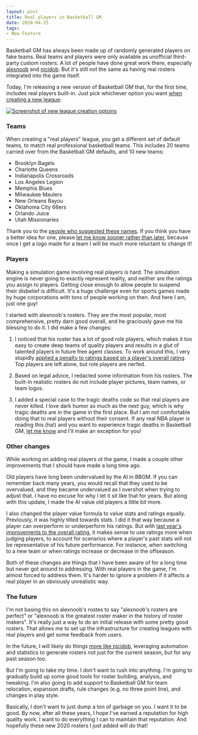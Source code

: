 ```yaml
---
layout: post
title: Real players in Basketball GM
date: 2020-04-25
tags:
- New Feature
---
```


Basketball GM has always been made up of randomly generated players on fake teams. Real teams and players were only available as unofficial third-party custom rosters. A lot of people have done great work there, especially [alexnoob](https://github.com/alexnoob/BasketBall-GM-Rosters/releases) and [nicidob](https://nicidob.github.io/rosters/). But it's still not the same as having real rosters integrated into the game itself.

Today, I'm releasing a new version of Basketball GM that, for the first time, includes real players built-in. Just pick whichever option you want <a href="https://play.basketball-gm.com/">when creating a new league</a>:

<p><a href="https://play.basketball-gm.com/"><img alt="Screenshot of new league creation optoins" src="/files/dashboard-new-league-buttons.png" style="max-width: 100%" /></a></p>

<!--more-->

### Teams

When creating a "real players" league, you get a different set of default teams, to match real professional basketball teams. This includes 20 teams carried over from the Basketball GM defaults, and 10 new teams:

* Brooklyn Bagels
* Charlotte Queens
* Indianapolis Crossroads
* Los Angeles Legion
* Memphis Blues
* Milwaukee Maulers
* New Orleans Bayou
* Oklahoma City 66ers
* Orlando Juice
* Utah Missionaries

Thank you to the [people who suggested these names](https://www.reddit.com/r/BasketballGM/comments/g66uz4/team_name_suggestions_for_other_cities/). If you think you have a better idea for one, please [let me know sooner rather than later](/about/), because once I get a logo made for a team I will be much more reluctant to change it!

### Players

Making a simulation game involving real players is hard. The simulation engine is never going to exactly represent reality, and neither are the ratings you assign to players. Getting close enough to allow people to suspend their disbelief is difficult. It's a huge challenge even for sports games made by huge corporations with tons of people working on then. And here I am, just one guy!

I started with alexnoob's rosters. They are the most popular, most comprehensive, pretty darn good overall, and he graciously gave me his blessing to do it. I did make a few changes:

1. I noticed that his roster has a lot of good role players, which makes it too easy to create deep teams of quality players and results in a glut of talented players in future free agent classes. To work around this, I very stupidly [applied a penalty to ratings based on a player's overall rating](https://github.com/dumbmatter/gm-games/blob/3b198218e85e533b28e1a0aa0725cd09b5c5ec7e/tools/process-rosters/index.js#L9-L38). Top players are left alone, but role players are nerfed.

2. Based on legal advice, I redacted some information from his rosters. The built-in realistic rosters do not include player pictures, team names, or team logos.

3. I added a special case to the tragic deaths code so that real players are never killed. I love dark humor as much as the next guy, which is why tragic deaths are in the game in the first place. But I am not comfortable doing that to real players without their consent. If any real NBA player is reading this (ha!) and you want to experience tragic deaths in Basketball GM, [let me know](/contact/) and I'll make an exception for you!

### Other changes

While working on adding real players ot the game, I made a couple other improvements that I should have made a long time ago.

Old players have long been undervalued by the AI in BBGM. If you can remember back many years, you would recall that they used to be overvalued, and they became undervalued as I overshot when trying to adjust that. I have no excuse for why I let it sit like that for years. But along with this update, I made the AI value old players a little bit more.

I also changed the player value formula to value stats and ratings equally. Previously, it was highly tilted towards stats. I did it that way because a player can overperform or underperform his ratings. But with [last year's improvements to the overall rating](/blog/2019/11/game-simulation-ovr-beta/), it makes sense to use ratings more when judging players, to account for scenarios where a player's past stats will not be representative of his future performance. For instance, when switching to a new team or when ratings increase or decrease in the offseason.

Both of these changes are things that I have been aware of for a long time but never got around to addressing. With real players in the game, I'm almost forced to address them. It's harder to ignore a problem if it affects a real player in an obviously unrealistic way.

### The future

I'm not basing this on alexnoob's rostes to say "alexnoob's rosters are perfect" or "alexnoob is the greatest roster maker in the history of roster makers". It's really just a way to do an initial release with some pretty good rosters. That allows me to set up the infrastructure for creating leagues with real players and get some feedback from users.

In the future, I will likely do things [more like nicidob](https://nicidob.github.io/automatic_bbgm/), leveraging automation and statistics to generate rosters not just for the current season, but for any past season too.

But I'm going to take my time. I don't want to rush into anything. I'm going to gradually build up some good tools for roster building, analysis, and tweaking. I'm also going to add support to Basketball GM for team relocation, expansion drafts, rule changes (e.g. no three point line), and changes in play style.

Basically, I don't want to just dump a ton of garbage on you. I want it to be good. By now, after all these years, I hope I've earned a reputation for high quality work. I want to do everything I can to maintain that reputation. And hopefully these new 2020 rosters I just added will do that!
